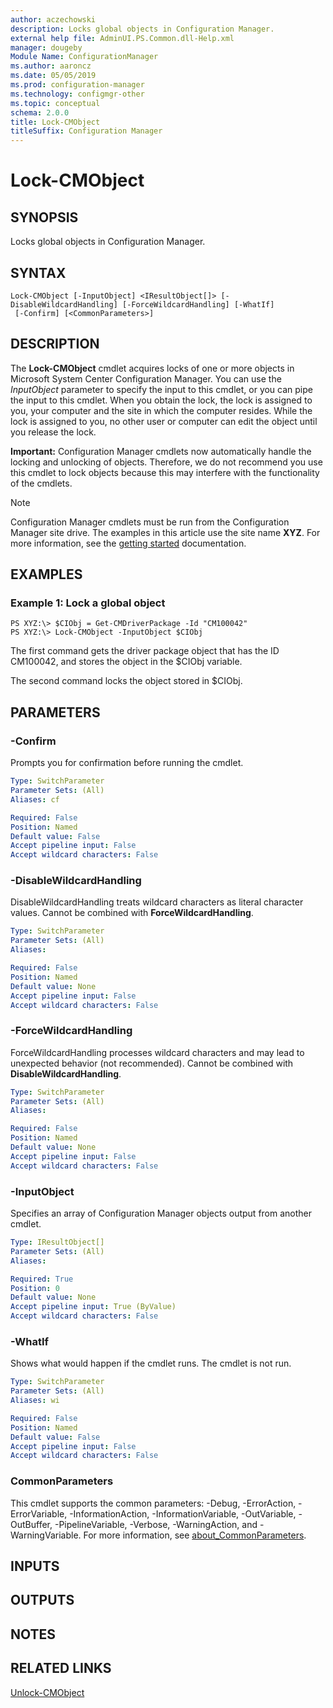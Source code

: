 ```yaml
---
author: aczechowski
description: Locks global objects in Configuration Manager.
external help file: AdminUI.PS.Common.dll-Help.xml
manager: dougeby
Module Name: ConfigurationManager
ms.author: aaroncz
ms.date: 05/05/2019
ms.prod: configuration-manager
ms.technology: configmgr-other
ms.topic: conceptual
schema: 2.0.0
title: Lock-CMObject
titleSuffix: Configuration Manager
---
```


# Lock-CMObject

## SYNOPSIS
Locks global objects in Configuration Manager.

## SYNTAX

```
Lock-CMObject [-InputObject] <IResultObject[]> [-DisableWildcardHandling] [-ForceWildcardHandling] [-WhatIf]
 [-Confirm] [<CommonParameters>]
```

## DESCRIPTION
The **Lock-CMObject** cmdlet acquires locks of one or more objects in Microsoft System Center Configuration Manager.
You can use the *InputObject* parameter to specify the input to this cmdlet, or you can pipe the input to this cmdlet.
When you obtain the lock, the lock is assigned to you, your computer and the site in which the computer resides.
While the lock is assigned to you, no other user or computer can edit the object until you release the lock.

**Important:** Configuration Manager cmdlets now automatically handle the locking and unlocking of objects. Therefore, we do not recommend you use this cmdlet to lock objects because this may interfere with the functionality of the cmdlets.

> [!NOTE]
> Configuration Manager cmdlets must be run from the Configuration Manager site drive.
> The examples in this article use the site name **XYZ**. For more information, see the
> [getting started](/powershell/sccm/overview) documentation.

## EXAMPLES

### Example 1: Lock a global object
```
PS XYZ:\> $CIObj = Get-CMDriverPackage -Id "CM100042"
PS XYZ:\> Lock-CMObject -InputObject $CIObj
```

The first command gets the driver package object that has the ID CM100042, and stores the object in the $CIObj variable.

The second command locks the object stored in $CIObj.

## PARAMETERS

### -Confirm
Prompts you for confirmation before running the cmdlet.

```yaml
Type: SwitchParameter
Parameter Sets: (All)
Aliases: cf

Required: False
Position: Named
Default value: False
Accept pipeline input: False
Accept wildcard characters: False
```

### -DisableWildcardHandling
DisableWildcardHandling treats wildcard characters as literal character values. Cannot be combined with **ForceWildcardHandling**.

```yaml
Type: SwitchParameter
Parameter Sets: (All)
Aliases:

Required: False
Position: Named
Default value: None
Accept pipeline input: False
Accept wildcard characters: False
```

### -ForceWildcardHandling
ForceWildcardHandling processes wildcard characters and may lead to unexpected behavior (not recommended). Cannot be combined with **DisableWildcardHandling**.

```yaml
Type: SwitchParameter
Parameter Sets: (All)
Aliases:

Required: False
Position: Named
Default value: None
Accept pipeline input: False
Accept wildcard characters: False
```

### -InputObject
Specifies an array of Configuration Manager objects output from another cmdlet.

```yaml
Type: IResultObject[]
Parameter Sets: (All)
Aliases:

Required: True
Position: 0
Default value: None
Accept pipeline input: True (ByValue)
Accept wildcard characters: False
```

### -WhatIf
Shows what would happen if the cmdlet runs.
The cmdlet is not run.

```yaml
Type: SwitchParameter
Parameter Sets: (All)
Aliases: wi

Required: False
Position: Named
Default value: False
Accept pipeline input: False
Accept wildcard characters: False
```

### CommonParameters
This cmdlet supports the common parameters: -Debug, -ErrorAction, -ErrorVariable, -InformationAction, -InformationVariable, -OutVariable, -OutBuffer, -PipelineVariable, -Verbose, -WarningAction, and -WarningVariable. For more information, see [about_CommonParameters](http://go.microsoft.com/fwlink/?LinkID=113216).

## INPUTS

## OUTPUTS

## NOTES

## RELATED LINKS

[Unlock-CMObject](Unlock-CMObject.md)
